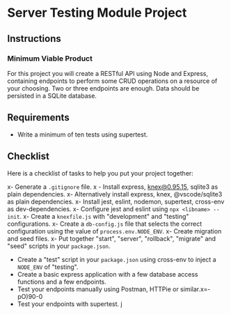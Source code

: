 # Server Testing Module Project

## Instructions

### Minimum Viable Product

For this project you will create a RESTful API using Node and Express, containing endpoints to perform some CRUD operations on a resource of your choosing. Two or three endpoints are enough. Data should be persisted in a SQLite database.

## Requirements

- Write a minimum of ten tests using supertest.

## Checklist

Here is a checklist of tasks to help you put your project together:

x- Generate a `.gitignore` file.
x - Install express, knex@0.95.15, sqlite3 as plain dependencies.
x- Alternatively install express, knex, @vscode/sqlite3 as plain dependencies.
x- Install jest, eslint, nodemon, supertest, cross-env as dev-dependencies.
x- Configure jest and eslint using `npx <libname> --init`.
x- Create a `knexfile.js` with "development" and "testing" configurations.
x- Create a `db-config.js` file that selects the correct configuration using the value of `process.env.NODE_ENV`.
x- Create migration and seed files.
x- Put together "start", "server", "rollback", "migrate" and "seed" scripts in your `package.json`.
- Create a "test" script in your `package.json` using cross-env to inject a `NODE_ENV` of "testing".
- Create a basic express application with a few database access functions and a few endpoints.
- Test your endpoints manually using Postman, HTTPie or similar.x=-pO)90-0
- Test your endpoints with supertest.
j